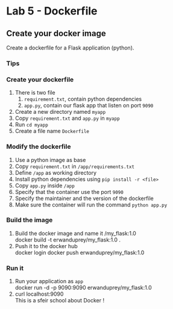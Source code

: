 # Lab 5 - Dockerfile

## Create your docker image

Create a dockerfile for a Flask application (python).

### Tips
 
### Create your dockerfile

1. There is two file 
   1. `requirement.txt`, contain python dependencies 
   2. `app.py`, contain our flask app that listen on port `9090`
2. Create a new directory named `myapp` 
3. Copy `requirement.txt` and `app.py` in `myapp`
4. Run `cd myapp`
5. Create a file name `Dockerfile`

### Modify the dockerfile

1. Use a python image as base
2. Copy `requirement.txt` in `/app/requirements.txt`
3. Define `/app` as working directory
4. Install python dependencies using `pip install -r <file>`
5. Copy `app.py` inside `/app`
6. Specify that the container use the port `9090`
7. Specify the maintainer and the version of the dockerfile
8. Make sure the container will run the command `python app.py`

### Build the image

1. Build the docker image and name it <dockerHubId>/my_flask:1.0 <br>
    docker build -t erwanduprey/my_flask:1.0 .
2. Push it to the docker hub <br>
    docker login
    docker push erwanduprey/my_flask:1.0

### Run it 

1. Run your application as `app` <br>
    docker run -d -p 9090:9090 erwanduprey/my_flask:1.0
2. curl localhost:9090 <br>
    This is a sfeir school about Docker !
